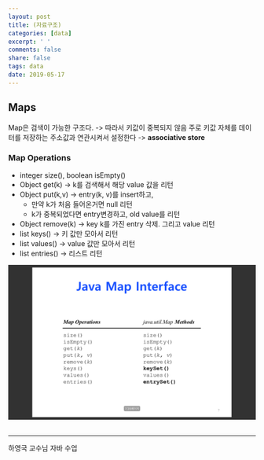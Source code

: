 ```yaml
---
layout: post
title: (자료구조)
categories: [data]
excerpt: ' '
comments: false
share: false
tags: data
date: 2019-05-17
---
```


## Maps

Map은 검색이 가능한 구조다. -> 따라서 키값이 중복되지 않음
주로 키값 자체를 데이터를 저장하는 주소값과 연관시켜서 설정한다 -> **associative store**

### Map Operations

- integer size(), boolean isEmpty()
- Object get(k) -> k를 검색해서 해당 value 값을 리턴
- Object put(k,v) -> entry(k, v)를 insert하고,
  - 만약 k가 처음 들어온거면 null 리턴
  - k가 중복되었다면 entry변경하고, old value를 리턴
- Object remove(k) -> key k를 가진 entry 삭제. 그리고 value 리턴
- list keys() -> 키 값만 모아서 리턴
- list values() -> value 값만 모아서 리턴
- list entries() -> 리스트 리턴

![No Image](/assets/posts/20190517/1.png)

##

---

하영국 교수님 자바 수업

